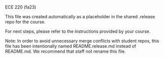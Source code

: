 ECE 220 (fa23)

This file was created automatically as a placeholder in the shared .release repo for the course.

For next steps, please refer to the instructions provided by your course.

Note: In order to avoid unnecessary merge conflicts with student repos, this file has been intentionally named README.release.md instead of README.md. We recommend that staff not rename this file.
